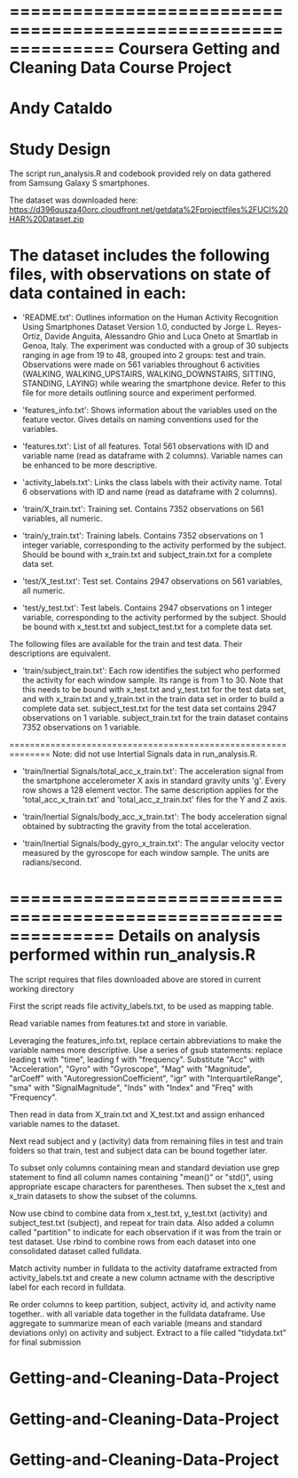 ==============================================================
Coursera Getting and Cleaning Data
Course Project
==============================================================
Andy Cataldo
==============================================================
Study Design
==============================================================

The script run_analysis.R and codebook provided rely on data gathered from Samsung Galaxy S smartphones. 

The dataset was downloaded here:
https://d396qusza40orc.cloudfront.net/getdata%2Fprojectfiles%2FUCI%20HAR%20Dataset.zip

The dataset includes the following files, with observations on state of data contained in each:
=============================================================

- 'README.txt': Outlines information on the Human Activity Recognition Using Smartphones Dataset Version 1.0, conducted by Jorge L. Reyes-Ortiz, Davide Anguita, Alessandro Ghio and Luca Oneto at Smartlab in Genoa, Italy. The experiment was conducted with a group of 30 subjects ranging in age from 19 to 48, grouped into 2 groups: test and train. Observations were made on 561 variables throughout 6 activities (WALKING, WALKING_UPSTAIRS, WALKING_DOWNSTAIRS, SITTING, STANDING, LAYING) while wearing the smartphone device. Refer to this file for more details outlining source and experiment performed. 

- 'features_info.txt': Shows information about the variables used on the feature vector. Gives details on naming conventions used for the variables.

- 'features.txt': List of all features. Total 561 observations with ID and variable name (read as dataframe with 2 columns). Variable names can be enhanced to be more descriptive.

- 'activity_labels.txt': Links the class labels with their activity name. Total 6 observations with ID and name (read as dataframe with 2 columns).

- 'train/X_train.txt': Training set. Contains 7352 observations on 561 variables, all numeric.

- 'train/y_train.txt': Training labels. Contains 7352 observations on 1 integer variable, corresponding to the activity performed by the subject. Should be bound with x_train.txt and subject_train.txt for a complete data set.

- 'test/X_test.txt': Test set. Contains 2947 observations on 561 variables, all numeric.

- 'test/y_test.txt': Test labels. Contains 2947 observations on 1 integer variable, corresponding to the activity performed by the subject. Should be bound with x_test.txt and subject_test.txt for a complete data set.

The following files are available for the train and test data. Their descriptions are equivalent. 

- 'train/subject_train.txt': Each row identifies the subject who performed the activity for each window sample. Its range is from 1 to 30. Note that this needs to be bound with x_test.txt and y_test.txt for the test data set, and with x_train.txt and y_train.txt in the train data set in order to build a complete data set. subject_test.txt for the test data set contains 2947 observations on 1 variable. subject_train.txt for the train dataset contains 7352 observations on 1 variable.

==============================================================
Note: did not use Intertial Signals data in run_analysis.R.

- 'train/Inertial Signals/total_acc_x_train.txt': The acceleration signal from the smartphone accelerometer X axis in standard gravity units 'g'. Every row shows a 128 element vector. The same description applies for the 'total_acc_x_train.txt' and 'total_acc_z_train.txt' files for the Y and Z axis. 

- 'train/Inertial Signals/body_acc_x_train.txt': The body acceleration signal obtained by subtracting the gravity from the total acceleration. 

- 'train/Inertial Signals/body_gyro_x_train.txt': The angular velocity vector measured by the gyroscope for each window sample. The units are radians/second.

==============================================================
Details on analysis performed within run_analysis.R
==============================================================
The script requires that files downloaded above are stored in current working directory

First the script reads file activity_labels.txt, to be used as mapping table.

Read variable names from features.txt and store in variable.

Leveraging the features_info.txt, replace certain abbreviations to make the variable names more descriptive. Use a series of gsub statements:
replace leading t with "time", leading f with "frequency". Substitute "Acc" with "Acceleration", "Gyro" with "Gyroscope", "Mag" with "Magnitude", "arCoeff" with "AutoregressionCoefficient", "igr" with "InterquartileRange", "sma" with "SignalMagnitude", "Inds" with "Index" and "Freq" with "Frequency".

Then read in data from X_train.txt and X_test.txt and assign enhanced variable names to the dataset. 

Next read subject and y (activity) data from remaining files in test and train folders so that train, test and subject data can be bound together later.

To subset only columns containing mean and standard deviation use grep statement to find all column names containing "mean()" or "std()", using appropriate escape characters for parentheses.
Then subset the x_test and x_train datasets to show the subset of the columns.

Now use cbind to combine data from x_test.txt, y_test.txt (activity) and subject_test.txt (subject), and repeat for train data. Also added a column called "partition" to indicate for each observation if it was from the train or test dataset. 
Use rbind to combine rows from each dataset into one consolidated dataset called fulldata.

Match activity number in fulldata to the activity dataframe extracted from activity_labels.txt and create a new column actname with the descriptive label for each record in fulldata.

Re order columns to keep partition, subject, activity id, and activity name together.. with all variable data together in the fulldata dataframe.
Use aggregate to summarize mean of each variable (means and standard deviations only) on activity and subject.
Extract to a file called "tidydata.txt" for final submission

# Getting-and-Cleaning-Data-Project
# Getting-and-Cleaning-Data-Project
# Getting-and-Cleaning-Data-Project
